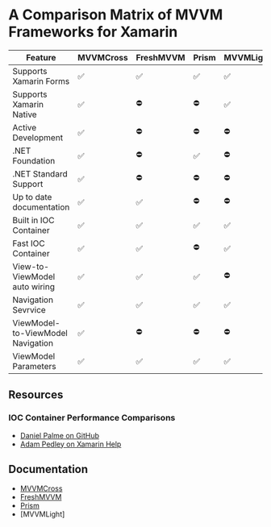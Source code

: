 # A Comparison Matrix of MVVM Frameworks for Xamarin

|Feature|MVVMCross|FreshMVVM|Prism|MVVMLight|
|---------|---------|---------|-----|---------|
|Supports Xamarin Forms|:white_check_mark:|:white_check_mark:|:white_check_mark:|:white_check_mark:|
|Supports Xamarin Native|:white_check_mark:|:no_entry:|:no_entry:|:white_check_mark:|
|Active Development|:white_check_mark:|:no_entry:|:no_entry:|:no_entry:|
|.NET Foundation|:white_check_mark:|:no_entry:|:white_check_mark:|:no_entry:|
|.NET Standard Support|:white_check_mark:|:no_entry:|:no_entry:|:no_entry:|
|Up to date documentation|:white_check_mark:|:white_check_mark:|:no_entry:|:no_entry:|
|Built in IOC Container|:white_check_mark:|:white_check_mark:|:white_check_mark:|:white_check_mark:|
|Fast IOC Container|:white_check_mark:|:white_check_mark:|:no_entry:|:white_check_mark:|
|View-to-ViewModel auto wiring|:white_check_mark:|:white_check_mark:|:white_check_mark:|:no_entry:|
|Navigation Sevrvice|:white_check_mark:|:white_check_mark:|:white_check_mark:|:white_check_mark:|
|ViewModel-to-ViewModel Navigation|:white_check_mark:|:no_entry:|:no_entry:|:no_entry:|
|ViewModel Parameters|:white_check_mark:|:white_check_mark:|:white_check_mark:|:white_check_mark:|



## Resources

### IOC Container Performance Comparisons

- [Daniel Palme on GitHub](https://github.com/danielpalme/IocPerformance)
- [Adam Pedley on Xamarin Help](https://xamarinhelp.com/ioc-container-performance/)

## Documentation

- [MVVMCross](https://www.mvvmcross.com/documentation/)
- [FreshMVVM](https://github.com/rid00z/FreshMvvm)
- [Prism](http://prismlibrary.github.io/docs/)
- [MVVMLight]
